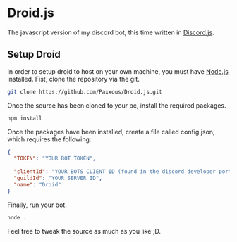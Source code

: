 # Droid.js

The javascript version of my discord bot, this time written in [Discord.js](https://discord.js.org/).

## Setup Droid

In order to setup droid to host on your own machine, you must have [Node.js](https://nodejs.org/) installed. Fist, clone the repository via the git.

```sh
git clone https://github.com/Paxxous/Droid.js.git
```

Once the source has been cloned to your pc, install the required packages.

```sh
npm install
```

Once the packages have been installed, create a file called config.json, which requires the following:

```json
{
  "TOKEN": "YOUR BOT TOKEN",
  
  "clientId": "YOUR BOTS CLIENT ID (found in the discord developer portal)",
  "guildId": "YOUR SERVER ID",
  "name": "Droid"
}
```

Finally, run your bot.

```sh
node .
```

Feel free to tweak the source as much as you like ;D.
